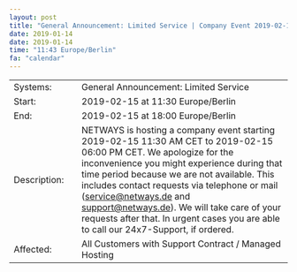 ```yaml
---
layout: post
title: "General Announcement: Limited Service | Company Event 2019-02-15"
date: 2019-01-14
date: 2019-01-14
time: "11:43 Europe/Berlin"
fa: "calendar"
---
```


|                   |   |                                                                      |
|-------------------|---|----------------------------------------------------------------------|
| Systems:          |   | General Announcement: Limited Service | Company Event 2019-02-15|
| Start:            |   | 2019-02-15 at 11:30 Europe/Berlin |
| End:              |   | 2019-02-15 at 18:00 Europe/Berlin |
| Description:      |   | NETWAYS is hosting a company event starting 2019-02-15 11:30 AM CET to 2019-02-15 06:00 PM CET. We apologize for the inconvenience you might experience during that time period because we are not available. This includes contact requests via telephone or mail (service@netways.de and support@netways.de). We will take care of your requests after that. In urgent cases you are able to call our 24x7-Support, if ordered. |
| Affected:         |   | All Customers with Support Contract / Managed Hosting |